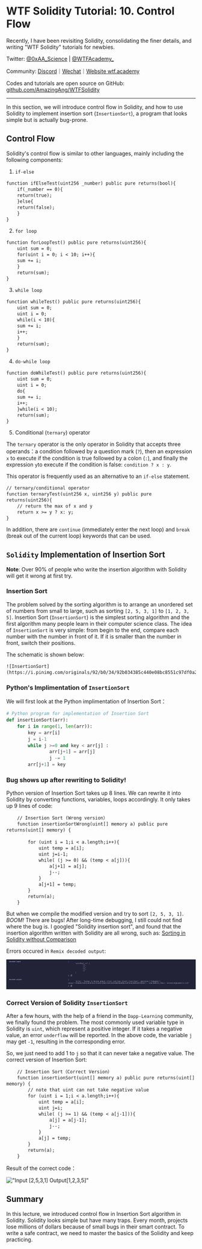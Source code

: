 # WTF Solidity Tutorial: 10. Control Flow

Recently, I have been revisiting Solidity, consolidating the finer details, and writing "WTF Solidity" tutorials for newbies. 

Twitter: [@0xAA_Science](https://twitter.com/0xAA_Science) | [@WTFAcademy_](https://twitter.com/WTFAcademy_)

Community: [Discord](https://discord.wtf.academy)｜[Wechat](https://docs.google.com/forms/d/e/1FAIpQLSe4KGT8Sh6sJ7hedQRuIYirOoZK_85miz3dw7vA1-YjodgJ-A/viewform?usp=sf_link)｜[Website wtf.academy](https://wtf.academy)

Codes and tutorials are open source on GitHub: [github.com/AmazingAng/WTFSolidity](https://github.com/AmazingAng/WTFSolidity)


-----

In this section, we will introduce control flow in Solidity, and how to use Solidity to implement insertion sort (`InsertionSort`), a program that looks simple but is actually bug-prone.

## Control Flow

Solidity's control flow is similar to other languages, mainly including the following components:

1. `if-else`

```solidity
function ifElseTest(uint256 _number) public pure returns(bool){
    if(_number == 0){
	return(true);
    }else{
	return(false);
    }
}
```

2. `for loop`

```solidity
function forLoopTest() public pure returns(uint256){
    uint sum = 0;
    for(uint i = 0; i < 10; i++){
	sum += i;
    }
    return(sum);
}
```

3. `while loop`

```solidity
function whileTest() public pure returns(uint256){
    uint sum = 0;
    uint i = 0;
    while(i < 10){
	sum += i;
	i++;
    }
    return(sum);
}
```

4. `do-while loop`

```solidity
function doWhileTest() public pure returns(uint256){
    uint sum = 0;
    uint i = 0;
    do{
	sum += i;
	i++;
    }while(i < 10);
    return(sum);
}
```

5. Conditional (`ternary`) operator

The `ternary` operator is the only operator in Solidity that accepts three operands：a condition followed by a question mark (`?`), then an expression `x` to execute if the condition is true followed by a colon (`:`), and finally the expression `y`to execute if the condition is false: `condition ? x : y`. 

This operator is frequently used as an alternative to an `if-else` statement.

```solidity
// ternary/conditional operator
function ternaryTest(uint256 x, uint256 y) public pure returns(uint256){
    // return the max of x and y
    return x >= y ? x: y; 
}
```

In addition, there are `continue` (immediately enter the next loop) and `break` (break out of the current loop) keywords that can be used.

## `Solidity` Implementation of Insertion Sort

**Note**: Over 90% of people who write the insertion algorithm with Solidity will get it wrong at first try.

### Insertion Sort

The problem solved by the sorting algorithm is to arrange an unordered set of numbers from small to large, such as sorting `[2, 5, 3, 1]` to `[1, 2, 3, 5]`. Insertion Sort (`InsertionSort`) is the simplest sorting algorithm and the first algorithm many people learn in their computer science class. The idea of `InsertionSort` is very simple: from begin to the end, compare each number with the number in front of it. If it is smaller than the number in front, switch their positions. 

The schematic is shown below:

	![InsertionSort](https://i.pinimg.com/originals/92/b0/34/92b034385c440e08bc8551c97df0a2e3.gif)

### Python's Implimentation of `InsertionSort`

We will first look at the Python implimentation of Insertion Sort：

```python
# Python program for implementation of Insertion Sort
def insertionSort(arr):
	for i in range(1, len(arr)):
		key = arr[i]
		j = i-1
		while j >=0 and key < arr[j] :
				arr[j+1] = arr[j]
				j -= 1
		arr[j+1] = key
```

### Bug shows up after rewriting to Solidity! 

Python version of Insertion Sort takes up 8 lines. We can rewrite it into Solidity by converting functions, variables, loops accordingly. It only takes up 9 lines of code:

``` solidity
    // Insertion Sort (Wrong version）
    function insertionSortWrong(uint[] memory a) public pure returns(uint[] memory) {
        
        for (uint i = 1;i < a.length;i++){
            uint temp = a[i];
            uint j=i-1;
            while( (j >= 0) && (temp < a[j])){
                a[j+1] = a[j];
                j--;
            }
            a[j+1] = temp;
        }
        return(a);
    }
```

But when we compile the modified version and try to sort `[2, 5, 3, 1]`. *BOOM!* There are bugs! After long-time debugging, I still could not find where the bug is. I googled "Solidity insertion sort", and found that the insertion algorithm written with Solidity are all wrong, such as: [Sorting in Solidity without Comparison](https://medium.com/coinmonks/sorting-in-solidity-without-comparison-4eb47e04ff0d)

Errors occured in `Remix decoded output`:

![10-1](./img/10-1.jpg)

### Correct Version of Solidity `InsertionSort`

After a few hours, with the help of a friend in the `Dapp-Learning` community, we finally found the problem. The most commonly used variable type in Solidity is `uint`, which represent a positive integer. If it takes a negative value, an error `underflow` will be reported. In the above code, the variable `j` may get `-1`, resulting in the corresponding error.

So, we just need to add 1 to `j` so that it can never take a negative value. The correct version of Insertion Sort:

```solidity
    // Insertion Sort（Correct Version）
    function insertionSort(uint[] memory a) public pure returns(uint[] memory) {
        // note that uint can not take negative value
        for (uint i = 1;i < a.length;i++){
            uint temp = a[i];
            uint j=i;
            while( (j >= 1) && (temp < a[j-1])){
                a[j] = a[j-1];
                j--;
            }
            a[j] = temp;
        }
        return(a);
    }
```

Result of the correct code：

   !["Input [2,5,3,1] Output[1,2,3,5]"](https://images.mirror-media.xyz/publication-images/S-i6rwCMeXoi8eNJ0fRdB.png?height=300&width=554)

## Summary

In this lecture, we introduced control flow in Insertion Sort algorithm in Solidity. Solidity looks simple but have many traps. Every month, projects lose millions of dollars because of small bugs in their smart contract. To write a safe contract, we need to master the basics of the Solidity and keep practicing.





